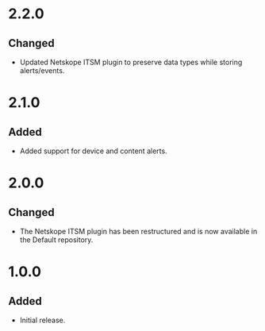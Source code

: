 # 2.2.0
## Changed
- Updated Netskope ITSM plugin to preserve data types while storing alerts/events.

# 2.1.0
## Added
- Added support for device and content alerts.

# 2.0.0
## Changed
- The Netskope ITSM plugin has been restructured and is now available in the Default repository.

# 1.0.0
## Added
- Initial release.